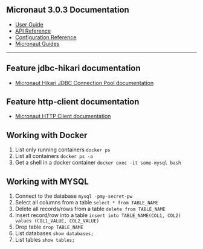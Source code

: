 ## Micronaut 3.0.3 Documentation

- [User Guide](https://docs.micronaut.io/3.0.3/guide/index.html)
- [API Reference](https://docs.micronaut.io/3.0.3/api/index.html)
- [Configuration Reference](https://docs.micronaut.io/3.0.3/guide/configurationreference.html)
- [Micronaut Guides](https://guides.micronaut.io/index.html)
---

## Feature jdbc-hikari documentation

- [Micronaut Hikari JDBC Connection Pool documentation](https://micronaut-projects.github.io/micronaut-sql/latest/guide/index.html#jdbc)

## Feature http-client documentation

- [Micronaut HTTP Client documentation](https://docs.micronaut.io/latest/guide/index.html#httpClient)

## Working with Docker
1. List only running containers  ```docker ps```
2. List all containers ```docker ps -a```
3. Get a shell in a docker container ```docker exec -it some-mysql bash```

## Working with MYSQL
1. Connect to the database ```mysql -pmy-secret-pw```
2. Select all columns from a table ```select * from TABLE_NAME```
3. Delete all records/rows from a table ```delete from TABLE_NAME```
4. Insert record/row into a table ```insert into TABLE_NAME(COL1, COL2) values (COL1_VALUE, COL2_VALUE)```
5. Drop table ```drop TABLE_NAME```
6. List databases ```show databases;```
7. List tables ```show tables;```